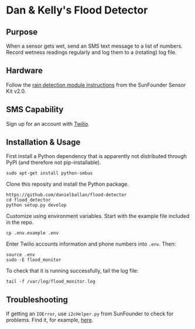 # Dan & Kelly's Flood Detector

## Purpose

When a sensor gets wet, send an SMS text message to a list of numbers. Record
wetness readings regularly and log them to a (rotating) log file.

## Hardware

Follow the
[rain detection module instructions](https://www.sunfounder.com/learn/sensor-kit-v2-0-for-raspberry-pi-b-plus/lesson-14-rain-detection-module-sensor-kit-v2-0-for-b-plus.html)
from the SunFounder Sensor Kit v2.0.

## SMS Capability

Sign up for an account with [Twilio](https://www.twilio.com).

## Installation & Usage

First install a Python dependency that is apparently not distributed through
PyPI (and therefore not pip-installable).

```
sudo apt-get install python-smbus
```

Clone this reposity and install the Python package.

```
https://github.com/danielballan/flood-detector
cd flood_detector
python setup.py develop
```

Customize using environment variables. Start with the example file included in
the repo.

```
cp .env.example .env
```

Enter Twilio accounts information and phone numbers into ``.env``. Then:

```
source .env
sudo -E flood_monitor
```

To check that it is running successfully, tail the log file:

```
tail -f /var/log/flood_monitor.log
```

## Troubleshooting

If getting an ``IOError``, use ``i2cHelper.py`` from SunFounder to check for
problems. Find it, for example,
[here](https://github.com/sunfounder/Sunfounder_Smart_Video_Car_Kit_for_RaspberryPi/blob/master/i2cHelper.py).
